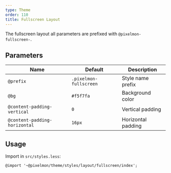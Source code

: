 ```yaml
---
type: Theme
order: 110
title: Fullscreen Layout
---
```


The fullscreen layout all parameters are prefixed with `@pixelmon-fullscreen-`.

## Parameters

| Name | Default | Description |
| --- | --- | --- |
| `@prefix` | `.pixelmon-fullscreen` | Style name prefix |
| `@bg` | `#f5f7fa` | Background color |
| `@content-padding-vertical` | `0` | Vertical padding |
| `@content-padding-horizontal` | `16px` | Horizontal padding |

## Usage

Import in `src/styles.less`:

```less
@import '~@pixelmon/theme/styles/layout/fullscreen/index';
```

